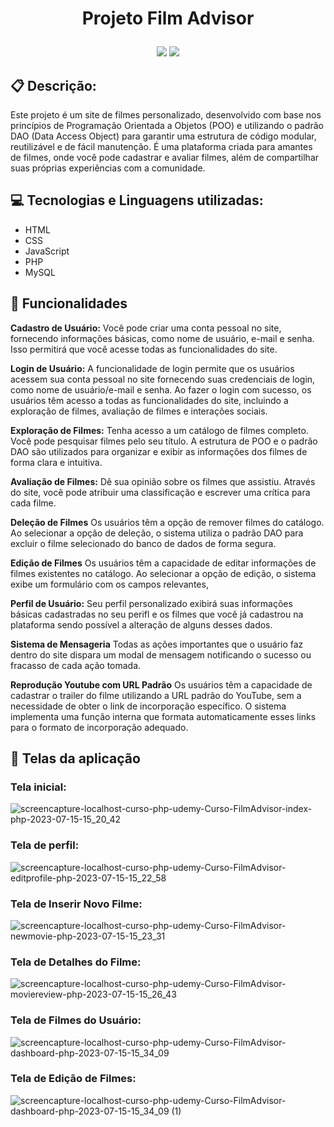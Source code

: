 # <p align="center">Projeto Film Advisor</p>

<p align = "center">
   <img src="https://img.shields.io/badge/author-Rafael_Soares-4dae71?style=flat-square" />
   <img src="https://img.shields.io/github/languages/count/rafaelsoares07/FilmAdvisor?color=4dae71&style=flat-square" />
</p>

## :clipboard: Descrição:
Este projeto é um site de filmes personalizado, desenvolvido com base nos princípios de Programação Orientada a Objetos (POO) e utilizando o padrão DAO (Data Access Object) para garantir uma estrutura de código modular, reutilizável e de fácil manutenção. É uma plataforma criada para amantes de filmes, onde você pode cadastrar e avaliar filmes, além de compartilhar suas próprias experiências com a comunidade.


## :computer: Tecnologias e Linguagens utilizadas:
- HTML
- CSS
- JavaScript
- PHP
- MySQL
  

## :rocket: Funcionalidades

**Cadastro de Usuário:** Você pode criar uma conta pessoal no site, fornecendo informações básicas, como nome de usuário, e-mail e senha. Isso permitirá que você acesse todas as funcionalidades do site.

**Login de Usuário:** A funcionalidade de login permite que os usuários acessem sua conta pessoal no site fornecendo suas credenciais de login, como nome de usuário/e-mail e senha. Ao fazer o login com sucesso, os usuários têm acesso a todas as funcionalidades do site, incluindo a exploração de filmes, avaliação de filmes e interações sociais.

**Exploração de Filmes:** Tenha acesso a um catálogo de filmes completo. Você pode pesquisar filmes pelo seu título. A estrutura de POO e o padrão DAO são utilizados para organizar e exibir as informações dos filmes de forma clara e intuitiva.

**Avaliação de Filmes:** Dê sua opinião sobre os filmes que assistiu. Através do site, você pode atribuir uma classificação e escrever uma crítica para cada filme.

**Deleção de Filmes** Os usuários têm a opção de remover filmes do catálogo. Ao selecionar a opção de deleção, o sistema utiliza o padrão DAO para excluir o filme selecionado do banco de dados de forma segura. 

**Edição de Filmes** Os usuários têm a capacidade de editar informações de filmes existentes no catálogo. Ao selecionar a opção de edição, o sistema exibe um formulário com os campos relevantes, 

**Perfil de Usuário:** Seu perfil personalizado exibirá suas informações básicas cadastradas no seu perifl e os filmes que você já cadastrou na plataforma sendo possível a alteração de alguns desses dados.

**Sistema de Mensageria** Todas as ações importantes que o usuário faz dentro do site dispara um modal de mensagem notificando o sucesso ou fracasso de cada ação tomada.

**Reprodução Youtube com URL Padrão** Os usuários têm a capacidade de cadastrar o trailer do filme utilizando a URL padrão do YouTube, sem a necessidade de obter o link de incorporação específico. O sistema implementa uma função interna que formata automaticamente esses links para o formato de incorporação adequado.

## 🏁 Telas da aplicação
### Tela inicial:
![screencapture-localhost-curso-php-udemy-Curso-FilmAdvisor-index-php-2023-07-15-15_20_42](https://github.com/rafaelsoares07/FilmAdvisor/assets/88918826/0aaffb01-d3ee-48c2-9c06-865166f9e327)

### Tela de perfil:
![screencapture-localhost-curso-php-udemy-Curso-FilmAdvisor-editprofile-php-2023-07-15-15_22_58](https://github.com/rafaelsoares07/FilmAdvisor/assets/88918826/71711456-5e8c-40d2-8027-30f29d2be97e)

### Tela de Inserir Novo Filme:
![screencapture-localhost-curso-php-udemy-Curso-FilmAdvisor-newmovie-php-2023-07-15-15_23_31](https://github.com/rafaelsoares07/FilmAdvisor/assets/88918826/6e633760-76d1-4280-8ea4-a5f01ab44ecf)

### Tela de Detalhes do Filme:
![screencapture-localhost-curso-php-udemy-Curso-FilmAdvisor-moviereview-php-2023-07-15-15_26_43](https://github.com/rafaelsoares07/FilmAdvisor/assets/88918826/a061327e-2332-4bd2-aa45-adebef969771)

### Tela de Filmes do Usuário:
![screencapture-localhost-curso-php-udemy-Curso-FilmAdvisor-dashboard-php-2023-07-15-15_34_09](https://github.com/rafaelsoares07/FilmAdvisor/assets/88918826/27ebe62e-480e-4801-90fa-a1f8d310c122)

### Tela de Edição de Filmes:
![screencapture-localhost-curso-php-udemy-Curso-FilmAdvisor-dashboard-php-2023-07-15-15_34_09 (1)](https://github.com/rafaelsoares07/FilmAdvisor/assets/88918826/40af41ca-a3d3-4cf5-83d9-aebe2460cafd)
